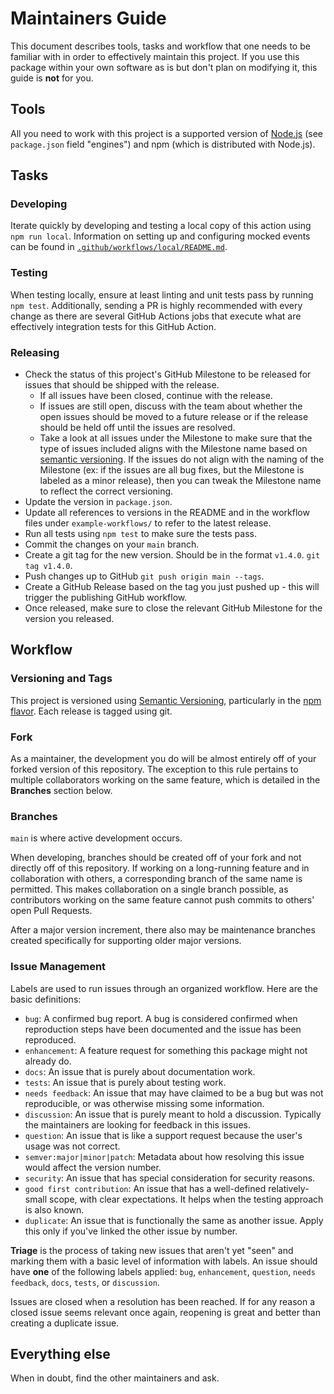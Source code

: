 # Maintainers Guide

This document describes tools, tasks and workflow that one needs to be familiar with in order to effectively maintain
this project. If you use this package within your own software as is but don't plan on modifying it, this guide is
**not** for you.

## Tools

All you need to work with this project is a supported version of [Node.js](https://nodejs.org/en/)
(see `package.json` field "engines") and npm (which is distributed with Node.js).

## Tasks

### Developing

Iterate quickly by developing and testing a local copy of this action using `npm run local`.
Information on setting up and configuring mocked events can be found in [`.github/workflows/local/README.md`](./.github/workflows/local/README.md).

### Testing

When testing locally, ensure at least linting and unit tests pass by running `npm test`.
Additionally, sending a PR is highly recommended with every change as there are several GitHub
Actions jobs that execute what are effectively integration tests for this GitHub Action.

### Releasing

* Check the status of this project's GitHub Milestone to be released for issues that should be shipped with the release.
  -  If all issues have been closed, continue with the release.
  -  If issues are still open, discuss with the team about whether the open issues should be moved to a future release or if the release should be held off until the issues are resolved.
  -  Take a look at all issues under the Milestone to make sure that the type of issues included aligns with the Milestone name based on [semantic versioning](https://semver.org/). If the issues do not align with the naming of the Milestone (ex: if the issues are all bug fixes, but the Milestone is labeled as a minor release), then you can tweak the Milestone name to reflect the correct versioning.
* Update the version in `package.json`.
* Update all references to versions in the README and in the workflow files under `example-workflows/` to refer to the latest release.
* Run all tests using `npm test` to make sure the tests pass.
* Commit the changes on your `main` branch.
* Create a git tag for the new version. Should be in the format `v1.4.0`. `git tag v1.4.0`.
* Push changes up to GitHub `git push origin main --tags`.
* Create a GitHub Release based on the tag you just pushed up - this will trigger the publishing
  GitHub workflow.
* Once released, make sure to close the relevant GitHub Milestone for the version you released.

## Workflow

### Versioning and Tags

This project is versioned using [Semantic Versioning](http://semver.org/), particularly in the
[npm flavor](https://docs.npmjs.com/getting-started/semantic-versioning). Each release is tagged
using git.

### Fork

As a maintainer, the development you do will be almost entirely off of your forked version of this repository. The exception to this rule pertains to multiple collaborators working on the same feature, which is detailed in the **Branches** section below.

### Branches

`main` is where active development occurs.

When developing, branches should be created off of your fork and not directly off of this repository. If working on a long-running feature and in collaboration with others, a corresponding branch of the same name is permitted. This makes collaboration on a single branch possible, as contributors working on the same feature cannot push commits to others' open Pull Requests.

After a major version increment, there also may be maintenance branches created specifically for supporting older major versions.

### Issue Management

Labels are used to run issues through an organized workflow. Here are the basic definitions:

*  `bug`: A confirmed bug report. A bug is considered confirmed when reproduction steps have been
   documented and the issue has been reproduced.
*  `enhancement`: A feature request for something this package might not already do.
*  `docs`: An issue that is purely about documentation work.
*  `tests`: An issue that is purely about testing work.
*  `needs feedback`: An issue that may have claimed to be a bug but was not reproducible, or was otherwise missing some information.
*  `discussion`: An issue that is purely meant to hold a discussion. Typically the maintainers are looking for feedback in this issues.
*  `question`: An issue that is like a support request because the user's usage was not correct.
*  `semver:major|minor|patch`: Metadata about how resolving this issue would affect the version number.
*  `security`: An issue that has special consideration for security reasons.
*  `good first contribution`: An issue that has a well-defined relatively-small scope, with clear expectations. It helps when the testing approach is also known.
*  `duplicate`: An issue that is functionally the same as another issue. Apply this only if you've linked the other issue by number.

**Triage** is the process of taking new issues that aren't yet "seen" and marking them with a basic
level of information with labels. An issue should have **one** of the following labels applied:
`bug`, `enhancement`, `question`, `needs feedback`, `docs`, `tests`, or `discussion`.

Issues are closed when a resolution has been reached. If for any reason a closed issue seems
relevant once again, reopening is great and better than creating a duplicate issue.

## Everything else

When in doubt, find the other maintainers and ask.
